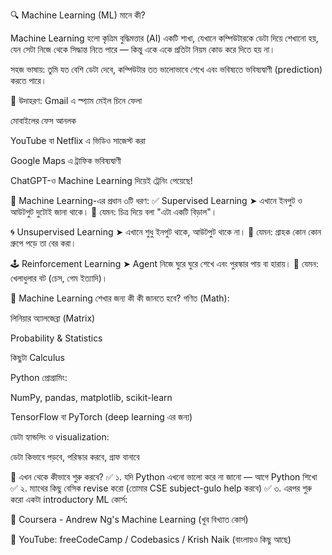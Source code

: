 🔍 Machine Learning (ML) মানে কী?

Machine Learning হলো কৃত্রিম বুদ্ধিমত্তার (AI) একটি শাখা, যেখানে কম্পিউটারকে ডেটা দিয়ে শেখানো হয়, যেন সেটা নিজে থেকে সিদ্ধান্ত নিতে পারে — কিন্তু একে একে প্রতিটা নিয়ম কোড করে দিতে হয় না।

সহজ ভাষায়:
তুমি যত বেশি ডেটা দেবে, কম্পিউটার তত ভালোভাবে শেখে এবং ভবিষ্যতে ভবিষ্যদ্বাণী (prediction) করতে পারে।

📌 উদাহরণ:
Gmail এ স্প্যাম মেইল চিনে ফেলা

মোবাইলের ফেস আনলক

YouTube বা Netflix এ ভিডিও সাজেস্ট করা

Google Maps এ ট্রাফিক ভবিষ্যদ্বাণী

ChatGPT-ও Machine Learning দিয়েই ট্রেনিং পেয়েছে!

🔧 Machine Learning-এর প্রধান ৩টি ধরণ:
✅ Supervised Learning
➤ এখানে ইনপুট ও আউটপুট দুটোই জানা থাকে।
🔹 যেমন: চিত্র দিয়ে বলা "এটা একটি বিড়াল"।

🌀 Unsupervised Learning
➤ এখানে শুধু ইনপুট থাকে, আউটপুট থাকে না।
🔹 যেমন: গ্রাহক কোন কোন গ্রুপে পড়ে তা বের করা।

🕹️ Reinforcement Learning
➤ Agent নিজে ঘুরে ঘুরে শেখে এবং পুরস্কার পায় বা হারায়।
🔹 যেমন: খেলাধুলার বট (চেস, গেম ইত্যাদি)।

🧠 Machine Learning শেখার জন্য কী কী জানতে হবে?
গণিত (Math):

লিনিয়ার অ্যালজেব্রা (Matrix)

Probability & Statistics

কিছুটা Calculus

Python প্রোগ্রামিং:

NumPy, pandas, matplotlib, scikit-learn

TensorFlow বা PyTorch (deep learning এর জন্য)

ডেটা হ্যান্ডলিং ও visualization:

ডেটা কিভাবে পড়বে, পরিস্কার করবে, গ্রাফ বানাবে

🎯 এখন থেকে কীভাবে শুরু করবে?
✅ ১. যদি Python এখনো ভালো করে না জানো — আগে Python শিখো
✅ ২. ম্যাথের কিছু বেসিক revise করো (তোমার CSE subject-gulo help করবে)
✅ ৩. এরপর শুরু করো একটা introductory ML কোর্স:

🔗 Coursera - Andrew Ng's Machine Learning (খুব বিখ্যাত কোর্স)

🔗 YouTube: freeCodeCamp / Codebasics / Krish Naik (বাংলায়ও কিছু আছে)